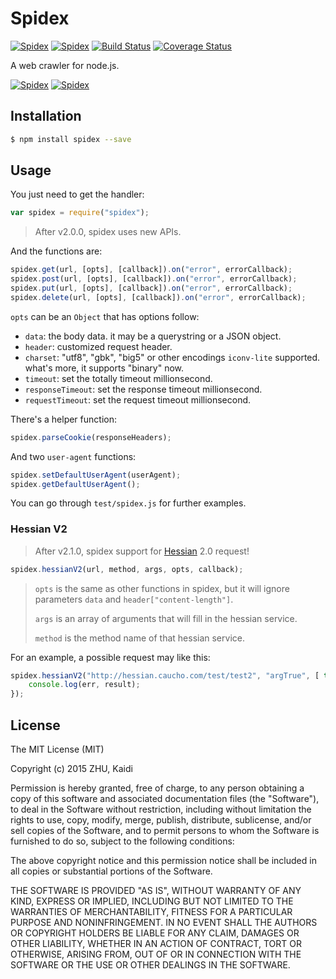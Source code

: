 # Spidex

[![Spidex](http://img.shields.io/npm/v/spidex.svg)](https://www.npmjs.org/package/spidex) [![Spidex](http://img.shields.io/npm/dm/spidex.svg)](https://www.npmjs.org/package/spidex) [![Build Status](https://travis-ci.org/XadillaX/spidex.svg?branch=v2)](https://travis-ci.org/XadillaX/spidex) [![Coverage Status](https://img.shields.io/coveralls/XadillaX/spidex/v2.svg)](https://coveralls.io/r/XadillaX/spidex?branch=v2)

A web crawler for node.js.

[![Spidex](https://nodei.co/npm/spidex.png?downloads=true&downloadRank=true)](https://www.npmjs.org/package/spidex) [![Spidex](https://nodei.co/npm-dl/spidex.png?months=6&height=3)](https://nodei.co/npm-dl/spidex.png?months=6&height=3)

## Installation

```sh
$ npm install spidex --save
```

## Usage

You just need to get the handler:

```javascript
var spidex = require("spidex");
```

> After v2.0.0, spidex uses new APIs.

And the functions are:

```javascript
spidex.get(url, [opts], [callback]).on("error", errorCallback);
spidex.post(url, [opts], [callback]).on("error", errorCallback);
spidex.put(url, [opts], [callback]).on("error", errorCallback);
spidex.delete(url, [opts], [callback]).on("error", errorCallback);
```

`opts` can be an `Object` that has options follow:

+ `data`: the body data. it may be a querystring or a JSON object.
+ `header`: customized request header.
+ `charset`: "utf8", "gbk", "big5" or other encodings `iconv-lite` supported. what's more, it supports "binary" now.
+ `timeout`: set the totally timeout millionsecond.
+ `responseTimeout`: set the response timeout millionsecond.
+ `requestTimeout`: set the request timeout millionsecond.

There's a helper function:

```javascript
spidex.parseCookie(responseHeaders);
```

And two `user-agent` functions:

```javascript
spidex.setDefaultUserAgent(userAgent);
spidex.getDefaultUserAgent();
```

You can go through `test/spidex.js` for further examples.

### Hessian V2

> After v2.1.0, spidex support for [Hessian](http://hessian.caucho.com/) 2.0 request!

```javascript
spidex.hessianV2(url, method, args, opts, callback);
```

> `opts` is the same as other functions in spidex, but it will ignore parameters 
> `data` and `header["content-length"]`.
>
> `args` is an array of arguments that will fill in the hessian service.
>
> `method` is the method name of that hessian service.

For an example, a possible request may like this:

```javascript
spidex.hessianV2("http://hessian.caucho.com/test/test2", "argTrue", [ true ], function(err, result) {
    console.log(err, result);
});
```

## License

The MIT License (MIT)

Copyright (c) 2015 ZHU, Kaidi

Permission is hereby granted, free of charge, to any person obtaining a copy of
this software and associated documentation files (the "Software"), to deal in
the Software without restriction, including without limitation the rights to
use, copy, modify, merge, publish, distribute, sublicense, and/or sell copies of
the Software, and to permit persons to whom the Software is furnished to do so,
subject to the following conditions:

The above copyright notice and this permission notice shall be included in all
copies or substantial portions of the Software.

THE SOFTWARE IS PROVIDED "AS IS", WITHOUT WARRANTY OF ANY KIND, EXPRESS OR
IMPLIED, INCLUDING BUT NOT LIMITED TO THE WARRANTIES OF MERCHANTABILITY, FITNESS
FOR A PARTICULAR PURPOSE AND NONINFRINGEMENT. IN NO EVENT SHALL THE AUTHORS OR
COPYRIGHT HOLDERS BE LIABLE FOR ANY CLAIM, DAMAGES OR OTHER LIABILITY, WHETHER
IN AN ACTION OF CONTRACT, TORT OR OTHERWISE, ARISING FROM, OUT OF OR IN
CONNECTION WITH THE SOFTWARE OR THE USE OR OTHER DEALINGS IN THE SOFTWARE.
